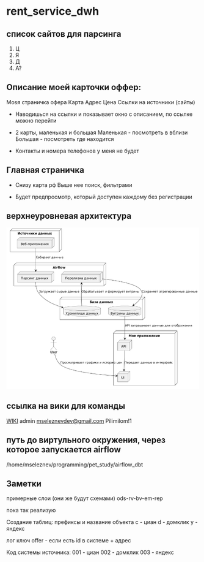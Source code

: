 # rent_service_dwh

## список сайтов для парсинга
1. Ц
2. Я
3. Д
4. А?

## Описание моей карточки оффер:
Моsя страничка офера
Карта
Адрес
Цена
Ссылки на источники (сайты)

* Наводишься на ссылки и показывает окно с описанием, по ссылке можно перейти

* 2 карты, маленькая и большая
    Маленькая - посмотреть в вблизи
    Большая - посмотреть где находится

* Контакты и номера телефонов у меня не будет


## Главная страничка
* Снизу карта рф
    Выше нее поиск, фильтрами

* Будет предпросмотр, который доступен каждому без регистрации


## верхнеуровневая архитектура
![Image alt](https://github.com/Myrs-19/rent_service_dwh/blob/master/docs/top_level_architecture.png)
 

 ## ссылка на вики для команды
[WIKI](http://localhost:3000)
admin
mseleznevdev@gmail.com
Pilimilom!1


## путь до виртульного окружения, через которое запускается airflow
/home/mseleznev/programming/pet_study/airflow_dbt


## Заметки
примерные слои (они же будут схемами)
ods-rv-bv-em-rep

пока так реализую

Создание таблиц: префиксы и название объекта
c - циан
d - домклик
y - яндекс

лог ключ offer - если есть id в системе + адрес

Код системы источника:
001 - циан
002 - домклик
003 - яндекс
